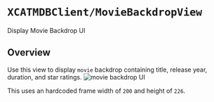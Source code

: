 # ``XCATMDBClient/MovieBackdropView``

Display Movie Backdrop UI

## Overview

Use this view to display ``movie`` backdrop containing title, release year, duration, and star ratings.
![movie backdrop UI](movie_backdrop.png)

This uses an hardcoded frame width of `200` and height of `226`.
